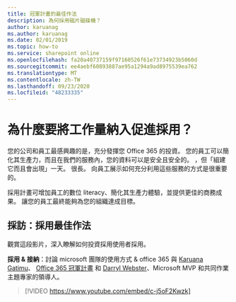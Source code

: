 ```yaml
---
title: 冠軍計畫的最佳作法
description: 為何採用磁片磁碟機？
author: karuanag
ms.author: karuanag
ms.date: 02/01/2019
ms.topic: how-to
ms.service: sharepoint online
ms.openlocfilehash: fa20a40737159f97160526f61e73734923b5060d
ms.sourcegitcommit: ee4aebf60893887ae95a1294a9ad8975539ea762
ms.translationtype: MT
ms.contentlocale: zh-TW
ms.lasthandoff: 09/23/2020
ms.locfileid: "48233335"
---
```

# <a name="why-put-effort-into-driving-adoption"></a>為什麼要將工作量納入促進採用？  

您的公司和員工最感興趣的是，充分發揮您 Office 365 的投資。  您的員工可以簡化其生產力，而且在我們的服務內，您的資料可以是安全且安全的。  ，但「組建它而且會出現」一天。 很長。  向員工展示如何充分利用這些服務的方式是很重要的。

採用計畫可增加員工的數位 literacy、簡化其生產力體驗，並提供更佳的商務成果。 讓您的員工最終能夠為您的組織達成目標。 

## <a name="interview-adoption-best-practices"></a>採訪：採用最佳作法

觀賞這段影片，深入瞭解如何投資採用使用者採用。  

**採用 & 接納**：討論 microsoft 團隊的使用方式 & office 365 與 [Karuana Gatimu](https://linkedin.com/in/karuanagatimu)、 [Office 365 冠軍計畫](https://aka.ms/O365Champions) 和 [Darryl Webster](https://webster.net.nz/)、Microsoft MVP 和共同作業主題專家的領導人。 

> [!VIDEO https://www.youtube.com/embed/c-j5oF2Kwzk]

